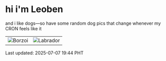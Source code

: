 # hi i'm Leoben

and i like dogs—so have some random dog pics that change whenever my CRON feels like it

|  |  |
|--------|----------|
| ![Borzoi](https://random-dog-vercel.vercel.app/api/random-borzoi?v=1751888644) | ![Labrador](https://random-dog-vercel.vercel.app/api/random-labrador?v=1751888644) |

Last updated: 2025-07-07 19:44 PHT
